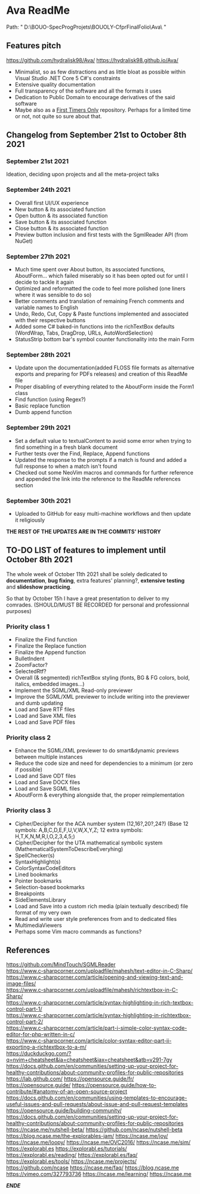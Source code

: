 # Ava ReadMe

Path: " D:\BOUO-SpecProgProjets\BOUOLY-CfprFinalFolio\Ava\ "  

## Features pitch

https://github.com/hydralisk98/Ava/
https://hydralisk98.github.io/Ava/
* Minimalist, so as few distractions and as little bloat as possible within Visual Studio .NET Core 5 C#'s constraints
* Extensive quality documentation
* Full transparency of the software and all the formats it uses
* Dedication to Public Domain to encourage derivatives of the said software
* Maybe also as a [First Timers Only](https://www.firsttimersonly.com/) repository. Perhaps for a limited time or not, not quite so sure about that.

## Changelog from September 21st to October 8th 2021

### September 21st 2021

Ideation, deciding upon projects and all the meta-project talks

### September 24th 2021

* Overall first UI/UX experience
* New button & its associated function
* Open button & its associated function
* Save button & its associated function
* Close button & its associated function
* Preview button inclusion and first tests with the SgmlReader API (from NuGet)

### September 27th 2021

* Much time spent over About button, its associated functions, AboutForm... which failed miserably so it has been opted out for until I decide to tackle it again
* Optimized and reformatted the code to feel more polished (one liners where it was sensible to do so)
* Better comments and translation of remaining French comments and variable names to English 
* Undo, Redo, Cut, Copy & Paste functions implemented and associated with their respective buttons
* Added some C# baked-in functions into the richTextBox defaults (WordWrap, Tabs, DragDrop, URLs, AutoWordSelection)
* StatusStrip bottom bar's symbol counter functionality into the main Form

### September 28th 2021

* Update upon the documentation(added FLOSS file formats as alternative exports and preparing for PDFs releases) and creation of this ReadMe file
* Proper disabling of everything related to the AboutForm inside the Form1 class
* Find function (using Regex?)
* Basic replace function
* Dumb append function

### September 29th 2021

* Set a default value to textualContent to avoid some error when trying to find something in a fresh blank document
* Further tests over the Find, Replace, Append functions
* Updated the response to the prompts if a match is found and added a full response to when a match isn't found
* Checked out some NeoVim macros and commands for further reference and appended the link into the reference to the ReadMe references section

### September 30th 2021

* Uploaded to GitHub for easy multi-machine workflows and then update it religiously<br />

**THE REST OF THE UPDATES ARE IN THE COMMITS' HISTORY**

## TO-DO LIST of features to implement until October 8th 2021

The whole week of October 11th 2021 shall be solely dedicated to **documentation**, **bug fixing**, extra features' planning?, **extensive testing** and **slideshow practicing**.

So that by October 15h I have a great presentation to deliver to my comrades. (SHOULD/MUST BE RECORDED for personal and professionnal purposes)

### Priority class 1

* Finalize the Find function
* Finalize the Replace function
* Finalize the Append function
* BulletIndent
* ZoomFactor?
* SelectedRtf?
* Overall (& segmented) richTextBox styling
(fonts, BG & FG colors, bold, italics, embedded images...)
* Implement the SGML/XML Read-only previewer
* Improve the SGML/XML previewer to include writing into the previewer and dumb updating
* Load and Save RTF files
* Load and Save XML files
* Load and Save PDF files

### Priority class 2

* Enhance the SGML/XML previewer to do smart&dynamic previews between multiple instances
* Reduce the code size and need for dependencies to a minimum (or zero if possible)
* Load and Save ODT files
* Load and Save DOCX files
* Load and Save SGML files
* AboutForm & everything alongside that, the proper reimplementation

### Priority class 3

* Cipher/Decipher for the ACA number system (12,16?,20?,24?) (Base 12 symbols: A,B,C,D,E,F,U,V,W,X,Y,Z; 12 extra symbols: H,T,K,N,M,R,I,O,2,3,4,5;)
* Cipher/Decipher for the UTA mathematical symbolic system (MathematicalSystemToDescribeEveryhing)
* SpellChecker(s)
* SyntaxHighlight(s)
* ColorSyntaxCodeEditors
* Lined bookmarks
* Pointer bookmarks
* Selection-based bookmarks
* Breakpoints
* SideElementsLibrary
* Load and Save into a custom rich media (plain textually described) file format of my very own
* Read and write user style preferences from and to dedicated files
* MultimediaViewers
* Perhaps some Vim macro commands as functions?

## References

https://github.com/MindTouch/SGMLReader  
https://www.c-sharpcorner.com/uploadfile/mahesh/text-editor-in-C-Sharp/  
https://www.c-sharpcorner.com/article/opening-and-viewing-text-and-image-files/  
https://www.c-sharpcorner.com/uploadfile/mahesh/richtextbox-in-C-Sharp/  
https://www.c-sharpcorner.com/article/syntax-highlighting-in-rich-textbox-control-part-1/  
https://www.c-sharpcorner.com/article/syntax-highlighting-in-richtextbox-control-part-2/  
https://www.c-sharpcorner.com/article/part-i-simple-color-syntax-code-editor-for-php-written-in-c/  
https://www.c-sharpcorner.com/article/color-syntax-editor-part-ii-exporting-a-richtextbox-to-a-m/  
https://duckduckgo.com/?q=nvim+cheatsheet&ia=cheatsheet&iax=cheatsheet&atb=v291-7gy
https://docs.github.com/en/communities/setting-up-your-project-for-healthy-contributions/about-community-profiles-for-public-repositories
https://lab.github.com/
https://opensource.guide/fr/
https://opensource.guide/
https://opensource.guide/how-to-contribute/#anatomy-of-an-open-source-project
https://docs.github.com/en/communities/using-templates-to-encourage-useful-issues-and-pull-requests/about-issue-and-pull-request-templates
https://opensource.guide/building-community/
https://docs.github.com/en/communities/setting-up-your-project-for-healthy-contributions/about-community-profiles-for-public-repositories
https://ncase.me/nutshell-beta/
https://github.com/ncase/nutshell-beta
https://blog.ncase.me/the-explorables-jam/
https://ncase.me/joy/
https://ncase.me/loopy/
https://ncase.me/OVC2016/
https://ncase.me/sim/
https://explorabl.es
https://explorabl.es/tutorials/
https://explorabl.es/reading/
https://explorabl.es/faq/
https://explorabl.es/tools/
https://ncase.me/projects/
https://github.com/ncase
https://ncase.me/faq/
https://blog.ncase.me
https://vimeo.com/327793736
https://ncase.me/learning/
https://ncase.me

***ENDE***